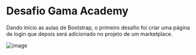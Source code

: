 # Desafio Gama Academy

Dando início as aulas de Bootstrap, o primeiro desafio foi criar uma página de login que depois será adicionado no projeto de um marketplace.

![image](https://user-images.githubusercontent.com/93790694/168871473-e91433ed-f1b8-4e43-b570-4917d7ea36e1.png)
